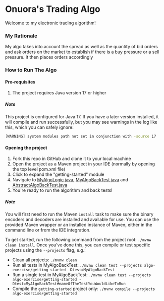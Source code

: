 # Onuora's Trading Algo

Welcome to my electronic trading algorithm!

### My Rationale

My algo takes into account the spread as well as the quantity of bid orders and ask orders on the market to establish if there is a buy pressure or a sell pressure.
It then places orders accordingly


### How to Run The Algo

#### Pre-requisites

1. The project requires Java version 17 or higher

##### Note
This project is configured for Java 17. If you have a later version installed, it will compile and run successfully, but you may see warnings in the log like this, which you can safely ignore:

```sh
[WARNING] system modules path not set in conjunction with -source 17
```

#### Opening the project

1. Fork this repo in GitHub and clone it to your local machine
2. Open the project as a Maven project in your IDE (normally by opening the top level pom.xml file)
3. Click to expand the "getting-started" module
4. Navigate to [MyAlgoLogic.java](https://github.com/ow1609/trading-algorithm-assessment/blob/cancel-order-logic/algo-exercise/getting-started/src/main/java/codingblackfemales/gettingstarted/MyAlgoLogic.java), [MyAlgoBackTest.java](https://github.com/ow1609/trading-algorithm-assessment/blob/cancel-order-logic/algo-exercise/getting-started/src/test/java/codingblackfemales/gettingstarted/MyAlgoBackTest.java) and [AbstractAlgoBackTest.java](https://github.com/ow1609/trading-algorithm-assessment/blob/cancel-order-logic/algo-exercise/getting-started/src/test/java/codingblackfemales/gettingstarted/AbstractAlgoBackTest.java) 
5. You're ready to run the algorithm and back tests!

##### Note
You will first need to run the Maven `install` task to make sure the binary encoders and decoders are installed and available for use. You can use the provided Maven wrapper or an installed instance of Maven, either in the command line or from the IDE integration.

To get started, run the following command from the project root: `./mvnw clean install`. Once you've done this, you can compile or test specific projects using the `--projects` flag, e.g.:

- Clean all projects: `./mvnw clean`
- Run all tests in MyAlgoBackTest: `./mvnw clean test --projects algo-exercise/getting-started -Dtest=MyAlgoBackTest`
- Run a single test in MyAlgoBackTest: `./mvnw clean test --projects algo-exercise/getting-started -Dtest=MyAlgoBackTest#nameOfTheTestYouWouldLikeToRun`
- Compile the `getting-started` project only: `./mvnw compile --projects algo-exercise/getting-started`